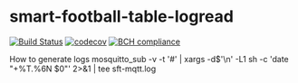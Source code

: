 # smart-football-table-logread

[![Build Status](https://travis-ci.org/smart-football-table/smart-football-table-logread.svg?branch=master)](https://travis-ci.org/smart-football-table/smart-football-table-logread)
[![codecov](https://codecov.io/gh/smart-football-table/smart-football-table-logread/branch/master/graph/badge.svg)](https://codecov.io/gh/smart-football-table/smart-football-table-logread)
[![BCH compliance](https://bettercodehub.com/edge/badge/smart-football-table/smart-football-table-logread?branch=master)](https://bettercodehub.com/)

How to generate logs
mosquitto_sub -v -t '#' | xargs -d$'\n' -L1 sh -c 'date "+%T.%6N $0"' 2>&1 | tee sft-mqtt.log
